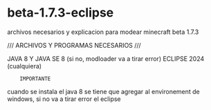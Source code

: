 # beta-1.7.3-eclipse
archivos necesarios y explicacion para modear minecraft beta 1.7.3

/// ARCHIVOS Y PROGRAMAS NECESARIOS ///

JAVA 8 Y JAVA SE 8 (si no, modloader va a tirar error)
ECLIPSE 2024 (cualquiera)

        IMPORTANTE

cuando se instala el java 8 se tiene que agregar al environement de windows, si no va a tirar error el eclipse
